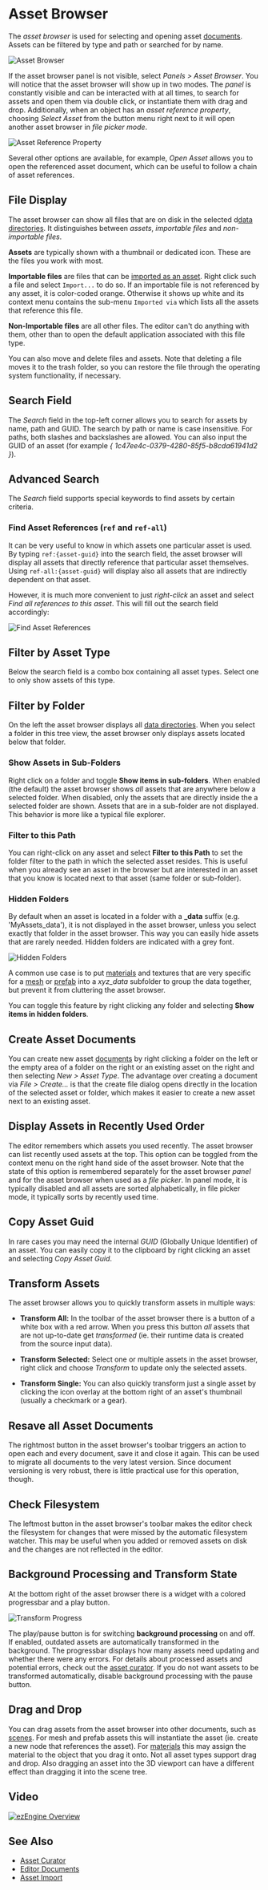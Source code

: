 # Asset Browser

The *asset browser* is used for selecting and opening asset [documents](../editor/editor-documents.md). Assets can be filtered by type and path or searched for by name.

![Asset Browser](media/asset-browser.png)

If the asset browser panel is not visible, select *Panels > Asset Browser*. You will notice that the asset browser will show up in two modes. The *panel* is constantly visible and can be interacted with at all times, to search for assets and open them via double click, or instantiate them with drag and drop. Additionally, when an object has an *asset reference property*, choosing *Select Asset* from the button menu right next to it will open another asset browser in *file picker mode*.

![Asset Reference Property](media/asset-reference-button.png)

Several other options are available, for example, *Open Asset* allows you to open the referenced asset document, which can be useful to follow a chain of asset references.

## File Display

The asset browser can show all files that are on disk in the selected d[data directories](../projects/data-directories.md). It distinguishes between *assets*, *importable files* and *non-importable files*.

**Assets** are typically shown with a thumbnail or dedicated icon. These are the files you work with most.

**Importable files** are files that can be [imported as an asset](import-assets.md). Right click such a file and select `Import...` to do so. If an importable file is not referenced by any asset, it is color-coded orange. Otherwise it shows up white and its context menu contains the sub-menu `Imported via` which lists all the assets that reference this file.

**Non-Importable files** are all other files. The editor can't do anything with them, other than to open the default application associated with this file type.

You can also move and delete files and assets. Note that deleting a file moves it to the trash folder, so you can restore the file through the operating system functionality, if necessary. 

## Search Field

The *Search* field in the top-left corner allows you to search for assets by name, path and GUID. The search by path or name is case insensitive. For paths, both slashes and backslashes are allowed. You can also input the GUID of an asset (for example *{ 1c47ee4c-0379-4280-85f5-b8cda61941d2 }*).

## Advanced Search

The *Search* field supports special keywords to find assets by certain criteria.

### Find Asset References (`ref` and `ref-all`)

It can be very useful to know in which assets one particular asset is used. By typing `ref:{asset-guid}` into the search field, the asset browser will display all assets that directly reference that particular asset themselves. Using `ref-all:{asset-guid}` will display also all assets that are indirectly dependent on that asset.

However, it is much more convenient to just *right-click* an asset and select *Find all references to this asset*. This will fill out the search field accordingly:

![Find Asset References](media/find-asset-references.png)

## Filter by Asset Type

Below the search field is a combo box containing all asset types. Select one to only show assets of this type.

## Filter by Folder

On the left the asset browser displays all [data directories](../projects/data-directories.md). When you select a folder in this tree view, the asset browser only displays assets located below that folder.

### Show Assets in Sub-Folders

Right click on a folder and toggle **Show items in sub-folders**. When enabled (the default) the asset browser shows *all* assets that are anywhere below a selected folder. When disabled, only the assets that are directly inside the a selected folder are shown. Assets that are in a sub-folder are not displayed. This behavior is more like a typical file explorer.

### Filter to this Path

You can right-click on any asset and select **Filter to this Path** to set the folder filter to the path in which the selected asset resides. This is useful when you already see an asset in the browser but are interested in an asset that you know is located next to that asset (same folder or sub-folder).

### Hidden Folders

By default when an asset is located in a folder with a **_data** suffix (e.g. 'MyAssets_data'), it is not displayed in the asset browser, unless you select exactly that folder in the asset browser. This way you can easily hide assets that are rarely needed. Hidden folders are indicated with a grey font.

![Hidden Folders](media/hidden-folders.png)

A common use case is to put [materials](../materials/materials-overview.md) and textures that are very specific for a [mesh](../graphics/meshes/meshes-overview.md) or [prefab](../prefabs/prefabs-overview.md) into a *xyz_data* subfolder to group the data together, but prevent it from cluttering the asset browser.

You can toggle this feature by right clicking any folder and selecting **Show items in hidden folders**.

## Create Asset Documents

You can create new asset [documents](../editor/editor-documents.md) by right clicking a folder on the left or the empty area of a folder on the right or an existing asset on the right and then selecting *New > Asset Type*. The advantage over creating a document via *File > Create...* is that the create file dialog opens directly in the location of the selected asset or folder, which makes it easier to create a new asset next to an existing asset.

## Display Assets in Recently Used Order

The editor remembers which assets you used recently. The asset browser can list recently used assets at the top. This option can be toggled from the context menu on the right hand side of the asset browser. Note that the state of this option is remembered separately for the asset browser *panel* and for the asset browser when used as a *file picker*. In panel mode, it is typically disabled and all assets are sorted alphabetically, in file picker mode, it typically sorts by recently used time.

## Copy Asset Guid

In rare cases you may need the internal *GUID* (Globally Unique Identifier) of an asset. You can easily copy it to the clipboard by right clicking an asset and selecting *Copy Asset Guid*.

## Transform Assets

The asset browser allows you to quickly transform assets in multiple ways:

* **Transform All:** In the toolbar of the asset browser there is a button of a white box with a red arrow. When you press this button *all* assets that are not up-to-date get *transformed* (ie. their runtime data is created from the source input data).

* **Transform Selected:** Select one or multiple assets in the asset browser, right click and choose *Transform* to update only the selected assets.

* **Transform Single:** You can also quickly transform just a single asset by clicking the icon overlay at the bottom right of an asset's thumbnail (usually a checkmark or a gear).

## Resave all Asset Documents

The rightmost button in the asset browser's toolbar triggers an action to open each and every document, save it and close it again. This can be used to migrate all documents to the very latest version. Since document versioning is very robust, there is little practical use for this operation, though.

## Check Filesystem

The leftmost button in the asset browser's toolbar makes the editor check the filesystem for changes that were missed by the automatic filesystem watcher. This may be useful when you added or removed assets on disk and the changes are not reflected in the editor.

## Background Processing and Transform State

At the bottom right of the asset browser there is a widget with a colored progressbar and a play button.

![Transform Progress](media/transform-progress.png)

The play/pause button is for switching **background processing** on and off. If enabled, outdated assets are automatically transformed in the background. The progressbar displays how many assets need updating and whether there were any errors. For details about processed assets and potential errors, check out the [asset curator](asset-curator.md). If you do not want assets to be transformed automatically, disable background processing with the pause button.

## Drag and Drop

You can drag assets from the asset browser into other documents, such as [scenes](../scenes/scene-editing.md). For mesh and prefab assets this will instantiate the asset (ie. create a new node that references the asset). For [materials](../materials/materials-overview.md) this may assign the material to the object that you drag it onto. Not all asset types support drag and drop. Also dragging an asset into the 3D viewport can have a different effect than dragging it into the scene tree.

## Video

[![ezEngine Overview](https://img.youtube.com/vi/yDD6aQWgrqg/0.jpg)](https://www.youtube.com/watch?v=yDD6aQWgrqg)

## See Also


* [Asset Curator](asset-curator.md)
* [Editor Documents](../editor/editor-documents.md)
* [Asset Import](import-assets.md)
